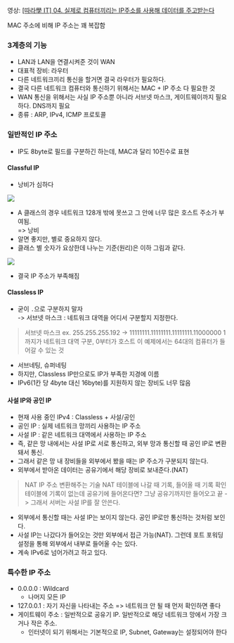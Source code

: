 영상: [[따라學 IT] 04. 실제로 컴퓨터끼리는 IP주소를 사용해 데이터를 주고받는다](https://youtu.be/s5kIGnaNFvM?list=PL0d8NnikouEWcF1jJueLdjRIC4HsUlULi)

MAC 주소에 비해 IP 주소는 꽤 복잡함

### 3계층의 기능

- LAN과 LAN을 연결시켜준 것이 WAN
- 대표적 장비: 라우터
- 다른 네트워크끼리 통신을 할거면 결국 라우터가 필요하다.
- 결국 다른 네트워크 컴퓨터와 통신하기 위해서는 MAC + IP 주소 다 필요한 것
- WAN 통신을 위해서는 사실 IP 주소뿐 아니라 서브넷 마스크, 게이트웨이까지 필요하다. DNS까지 필요
- 종류 : ARP, IPv4, ICMP 프로토콜

### 일반적인 IP 주소

- IP도 8byte로 필드를 구분하긴 하는데, MAC과 달리 10진수로 표현

#### Classful IP

- 낭비가 심하다

![](https://i.imgur.com/ITbl0kV.png)

- A 클래스의 경우 네트워크 128개 밖에 못쓰고 그 안에 너무 많은 호스트 주소가 부여됨.  
  => 낭비
- 알면 좋지만, 별로 중요하지 않다.
- 클래스 별 숫자가 요상한데 나누는 기준(원리)은 이하 그림과 같다.

![](https://i.imgur.com/W1iVAiJ.png)

- 결국 IP 주소가 부족해짐

#### Classless IP

- 굳이 `.`으로 구분하지 말자  
  -> 서브넷 마스크 : 네트워크 대역을 어디서 구분할지 지정한다.

> 서브넷 마스크
> ex. 255.255.255.192 -> 11111111.11111111.11111111.11000000
> 1까지가 네트워크 대역 구분, 0부터가 호스트
> 이 예제에서는 64대의 컴퓨터가 들어갈 수 있는 것

- 서브네팅, 슈퍼네팅
- 하지만, Classless IP만으로도 IP가 부족한 지경에 이름
- IPv6(1칸 당 4byte 대신 16byte)를 지원하지 않는 장비도 너무 많음

#### 사설 IP와 공인 IP

- 현재 사용 중인 IPv4 : Classless + 사설/공인
- 공인 IP : 실제 네트워크 망끼리 사용하는 IP 주소
- 사설 IP : 같은 네트워크 대역에서 사용하는 IP 주소
- 즉, 같은 망 내에서는 사설 IP로 서로 통신하고, 외부 망과 통신할 때 공인 IP로 변환돼서 통신.
- 그래서 같은 망 내 장비들을 외부에서 봤을 때는 IP 주소가 구분되지 않는다.
- 외부에서 받아온 데이터는 공유기에서 해당 장비로 보내준다.(NAT)

> NAT
> IP 주소 변환해주는 기술
> NAT 테이블에 나갈 때 기록, 들어올 때 기록 확인
> 테이블에 기록이 없는데 공유기에 들어온다면? 그냥 공유기까지만 들어오고 끝 -> 그래서 서버는 사설 IP를 잘 안쓴다.

- 외부에서 통신할 때는 사설 IP는 보이지 않는다. 공인 IP로만 통신하는 것처럼 보인다.
- 사설 IP는 나갔다가 들어오는 것만 외부에서 접근 가능(NAT). 그런데 포트 포워딩 설정을 통해 외부에서 내부로 들어올 수는 있다.
- 계속 IPv6로 넘어가려고 하고 있다.

### 특수한 IP 주소

- 0.0.0.0 : Wildcard
  - 나머지 모든 IP
- 127.0.0.1 : 자기 자신을 나타내는 주소 => 네트워크 안 될 때 먼저 확인하면 좋다
- 게이트웨이 주소 : 일반적으로 공유기 IP. 일반적으로 해당 네트워크 망에서 가장 크거나 작은 주소.
  - 인터넷이 되기 위해서는 기본적으로 IP, Subnet, Gateway는 설정되어야 한다
